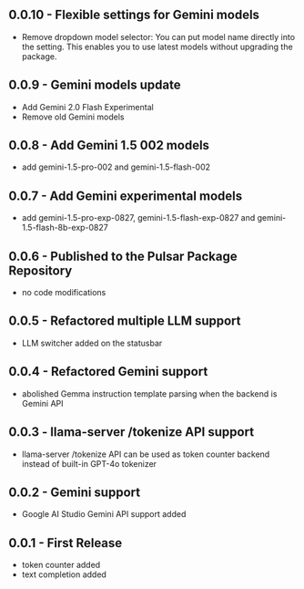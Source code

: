 ## 0.0.10 - Flexible settings for Gemini models

- Remove dropdown model selector: You can put model name directly into the setting. This enables you to use latest models without upgrading the package.

## 0.0.9 - Gemini models update

- Add Gemini 2.0 Flash Experimental
- Remove old Gemini models

## 0.0.8 - Add Gemini 1.5 002 models

- add gemini-1.5-pro-002 and gemini-1.5-flash-002

## 0.0.7 - Add Gemini experimental models

- add gemini-1.5-pro-exp-0827, gemini-1.5-flash-exp-0827 and gemini-1.5-flash-8b-exp-0827

## 0.0.6 - Published to the Pulsar Package Repository

- no code modifications

## 0.0.5 - Refactored multiple LLM support

- LLM switcher added on the statusbar

## 0.0.4 - Refactored Gemini support

- abolished Gemma instruction template parsing when the backend is Gemini API

## 0.0.3 - llama-server /tokenize API support

- llama-server /tokenize API can be used as token counter backend instead of built-in GPT-4o tokenizer

## 0.0.2 - Gemini support

- Google AI Studio Gemini API support added

## 0.0.1 - First Release

- token counter added
- text completion added

